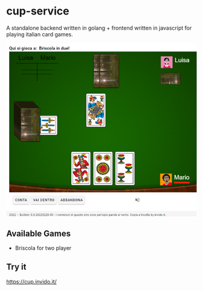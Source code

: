 # cup-service
A standalone backend written in golang  + frontend written in javascript for playing italian card games.

![Screenshot](https://github.com/aaaasmile/cupservice/blob/f0c9b8f1d700dc7ad122f10bba25d0e36571e2a1/doc/ingame-800.png)

## Available Games
 - Briscola for two player

## Try it
https://cup.invido.it/